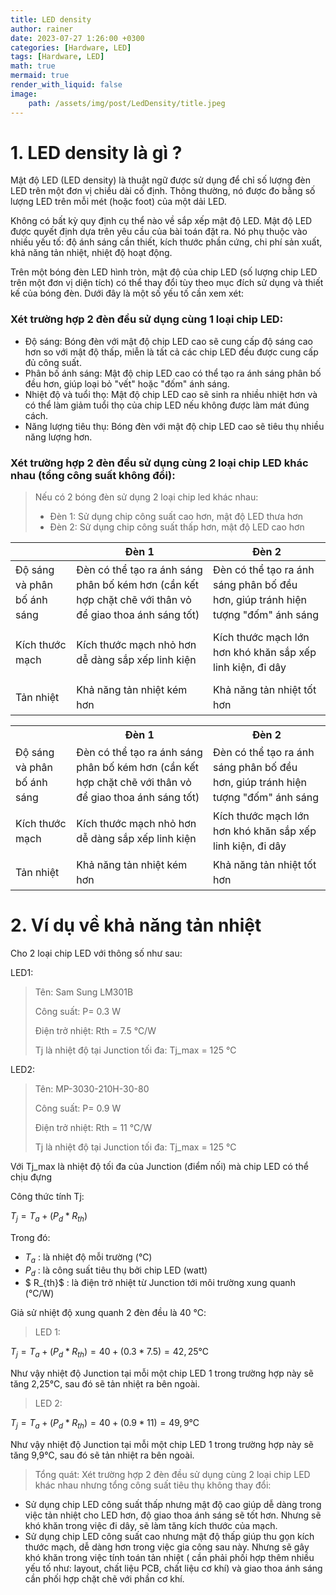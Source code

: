 ```yaml
---
title: LED density
author: rainer
date: 2023-07-27 1:26:00 +0300
categories: [Hardware, LED]
tags: [Hardware, LED]
math: true
mermaid: true
render_with_liquid: false
image:
    path: /assets/img/post/LedDensity/title.jpeg
---
```

# 1. LED density là gì ?

Mật độ LED (LED density) là thuật ngữ được sử dụng để chỉ số lượng đèn LED trên một đơn vị chiều dài cố định. Thông thường, nó được đo bằng số lượng LED trên mỗi mét (hoặc foot) của một dải LED. 

Không có bất kỳ quy định cụ thể nào về sắp xếp mật độ LED. Mật độ LED được quyết định dựa trên yêu cầu của bài toán đặt ra. Nó phụ thuộc vào nhiều yếu tố: độ ánh sáng cần thiết, kích thước phần cứng, chi phí sản xuất, khả năng tản nhiệt, nhiệt độ hoạt động.

Trên một bóng đèn LED hình tròn, mật độ của chip LED (số lượng chip LED trên một đơn vị diện tích) có thể thay đổi tùy theo mục đích sử dụng và thiết kế của bóng đèn. Dưới đây là một số yếu tố cần xem xét:

### Xét trường hợp 2 đèn đều sử dụng cùng 1 loại chip LED:

- Độ sáng: Bóng đèn với mật độ chip LED cao sẽ cung cấp độ sáng cao hơn so với mật độ thấp, miễn là tất cả các chip LED đều được cung cấp đủ công suất.
- Phân bố ánh sáng: Mật độ chip LED cao có thể tạo ra ánh sáng phân bố đều hơn, giúp loại bỏ "vết" hoặc "đốm" ánh sáng.
- Nhiệt độ và tuổi thọ: Mật độ chip LED cao sẽ sinh ra nhiều nhiệt hơn và có thể làm giảm tuổi thọ của chip LED nếu không được làm mát đúng cách.
- Năng lượng tiêu thụ: Bóng đèn với mật độ chip LED cao sẽ tiêu thụ nhiều năng lượng hơn.

### Xét trường hợp 2 đèn đều sử dụng cùng 2 loại chip LED khác nhau (tổng công suất không đổi):

>Nếu có 2 bóng đèn sử dụng 2 loại chip led khác nhau:
>- Đèn 1: Sử dụng chip công suất cao hơn, mật độ LED thưa hơn
>- Đèn 2: Sử dụng chip công suất thấp hơn, mật độ LED cao hơn


|                             | Đèn 1                                                                                                   | Đèn 2                                                                            |
| --------------------------- | ------------------------------------------------------------------------------------------------------- | -------------------------------------------------------------------------------- |
| Độ sáng và phân bố ánh sáng | Đèn có thể tạo ra ánh sáng phân bố kém hơn (cần kết hợp chặt chẽ với thân vỏ để giao thoa ánh sáng tốt) | Đèn có thể tạo ra ánh sáng phân bố đều hơn, giúp tránh hiện tượng "đốm" ánh sáng | \ |
|                             |                                                                                                         |                                                                                  |
| Kích thước mạch             | Kích thước mạch nhỏ hơn dễ dàng sắp xếp linh kiện                                                       |                Kích thước mạch lớn hơn khó khăn sắp xếp linh kiện, đi dây                                                                 | \ |
|                             |                                                                                                         |                                                                                  |
| Tản nhiệt            |         Khả năng tản nhiệt kém hơn                                                                                                |    Khả năng tản nhiệt tốt hơn                                                                              |


<table>
  <tr>
    <th></th>
    <th>Đèn 1</th>
    <th>Đèn 2</th>
  </tr>
  <tr>
    <td>Độ sáng và phân bố ánh sáng</td>
    <td>Đèn có thể tạo ra ánh sáng phân bố kém hơn (cần kết hợp chặt chẽ với thân vỏ để giao thoa ánh sáng tốt)</td>
    <td>Đèn có thể tạo ra ánh sáng phân bố đều hơn, giúp tránh hiện tượng "đốm" ánh sáng</td>
  </tr>
    <tr>
    <td>Kích thước mạch</td>
    <td>Kích thước mạch nhỏ hơn dễ dàng sắp xếp linh kiện</td>
    <td>Kích thước mạch lớn hơn khó khăn sắp xếp linh kiện, đi dây</td>
  </tr>
    <tr>
    <td>Tản nhiệt</td>
    <td>Khả năng tản nhiệt kém hơn</td>
    <td>Khả năng tản nhiệt tốt hơn</td>
  </tr>
</table>


# 2. Ví dụ về khả năng tản nhiệt

Cho 2 loại chip LED với thông số như sau:

LED1:

> Tên: Sam Sung LM301B
> 
> Công suất: P= 0.3 W
> 
> Điện trở nhiệt: Rth = 7.5 ℃/W
>
> Tj là nhiệt độ tại Junction tối đa: Tj_max = 125 ℃

LED2:

> Tên: MP-3030-210H-30-80
> 
> Công suất: P= 0.9 W
> 
> Điện trở nhiệt: Rth = 11 ℃/W
>
> Tj là nhiệt độ tại Junction tối đa: Tj_max = 125 ℃

Với Tj_max là nhiệt độ tối đa của Junction (điểm nối) mà chip LED có thể chịu đựng

Công thức tính Tj:

$T_j = T_a + (P_d * R_{th})$

Trong đó:

- $T_a$ : là nhiệt độ mỗi trường (℃)
- $P_d$ : là công suất tiêu thụ bởi chip LED (watt)
- $ R_{th}$ : là điện trở nhiệt từ Junction tới môi trường xung quanh (℃/W)

Giả sử nhiệt độ xung quanh 2 đèn đều là 40 ℃:

>LED 1:

$T_j = T_a + (P_d * R_{th}) = 40 + (0.3 * 7.5 ) = 42,25 ℃$

Như vậy nhiệt độ Junction tại  mỗi một chip LED 1  trong trường hợp này sẽ tăng 2,25℃, sau đó sẽ tản nhiệt ra bên ngoài.

>LED 2:

$T_j = T_a + (P_d * R_{th}) = 40 + (0.9 * 11 ) = 49,9 ℃$

Như vậy nhiệt độ Junction tại  mỗi một chip LED 1  trong trường hợp này sẽ tăng 9,9℃, sau đó sẽ tản nhiệt ra bên ngoài.

>Tổng quát: Xét trường hợp 2 đèn đều sử dụng cùng 2 loại chip LED khác nhau nhưng tổng công suất tiêu thụ không thay đổi:

- Sử dụng chip LED công suất thấp nhưng mật độ cao giúp dễ dàng trong việc tản nhiệt cho LED hơn, độ giao thoa ánh sáng sẽ tốt hơn. Nhưng sẽ khó khăn trong việc đi dây, sẽ làm tăng kích thước của mạch.
- Sử dụng chip LED công suất cao nhưng mật độ thấp giúp thu gọn kích thước mạch, dễ dàng hơn trong việc gia công sau này. Nhưng sẽ gây khó khăn trong việc tính toán tản nhiệt ( cần phải phối hợp thêm nhiều yếu tố như: layout, chất liệu PCB, chất liệu cơ khí) và giao thoa ánh sáng cần phối hợp chặt chẽ với phần cơ khí.

<style>
table {
  table-layout: fixed !important;
  width: 100% !important;
}

table td {
  word-wrap: break-word !important;
  overflow-wrap: break-word !important;
  line-height: 1.5 !important;
}
</style>


